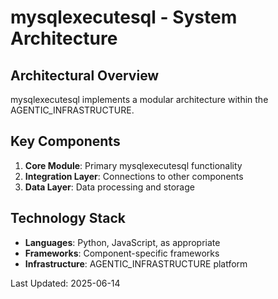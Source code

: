 # mysqlexecutesql - System Architecture

## Architectural Overview

mysqlexecutesql implements a modular architecture within the AGENTIC_INFRASTRUCTURE.

## Key Components

1. **Core Module**: Primary mysqlexecutesql functionality
2. **Integration Layer**: Connections to other components
3. **Data Layer**: Data processing and storage

## Technology Stack

- **Languages**: Python, JavaScript, as appropriate
- **Frameworks**: Component-specific frameworks
- **Infrastructure**: AGENTIC_INFRASTRUCTURE platform

Last Updated: 2025-06-14
